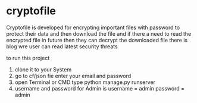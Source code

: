 # cryptofile


Cryptofile is developed for encrypting important files with password to protect their data and then download the
file and if there a need to read the encrypted file in future then they can decrypt the downloaded file there is
blog wre user can read latest security threats

to run this project 

1. clone it to your System
2. go to cf/json fie enter your email and password
3. open Terminal or CMD type python manage.py runserver
4. username and password for Admin is 
username = admin
password = admin
